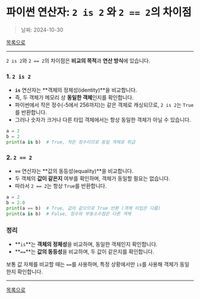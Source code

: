 # 파이썬 연산자: `2 is 2` 와 `2 == 2`의 차이점

> 날짜: 2024-10-30

[목록으로](https://shiwoo-park.github.io/blog)

---


`2 is 2`와 `2 == 2`의 차이점은 **비교의 목적**과 **연산 방식**에 있습니다.

### 1. `2 is 2`
- **`is`** 연산자는 **객체의 정체성(identity)**을 비교합니다.
- 즉, 두 객체가 메모리 상 **동일한 객체**인지를 확인합니다.
- 파이썬에서 작은 정수(-5에서 256까지)는 같은 객체로 캐싱되므로, `2 is 2`는 `True`를 반환합니다.
- 그러나 숫자가 크거나 다른 타입 객체에서는 항상 동일한 객체가 아닐 수 있습니다.

```python
a = 2
b = 2
print(a is b)  # True, 작은 정수이므로 동일 객체로 취급
```

### 2. `2 == 2`
- **`==`** 연산자는 **값의 동등성(equality)**을 비교합니다.
- 두 객체의 **값이 같은지** 여부를 확인하며, 객체가 동일할 필요는 없습니다.
- 따라서 `2 == 2`는 항상 `True`를 반환합니다.

```python
a = 2
b = 2.0
print(a == b)  # True, 값이 같으므로 True 반환 (객체 타입은 다름)
print(a is b)  # False, 정수와 부동소수점은 다른 객체
```

### 정리
- **`is`**는 **객체의 정체성**을 비교하며, 동일한 객체인지 확인합니다.
- **`==`**는 **값의 동등성**을 비교하며, 두 값이 같은지를 확인합니다. 

보통 값 자체를 비교할 때는 `==`를 사용하며, 특정 상황에서만 `is`를 사용해 객체가 동일한지 확인합니다.

---

[목록으로](https://shiwoo-park.github.io/blog)

